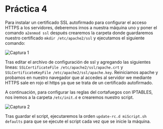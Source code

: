 # Práctica 4

Para instalar un certificado SSL autofirmado para configurar el acceso HTTPS a los servidores, deberemos irnos a nuestra máquina uno y poner el comando `a2enmod ssl` después crearemos la carpeta donde guardaremos nuestro certificado `mkdir /etc/apache2/ssl` y ejecutamos el siguiente comando:

![Captura 1](http://imgur.com/3A4UhW6.jpg "Instalar certificado SSL")

Tras editar el archivo de configuración de ssl y agregando las siguientes lineas: `SSLCertificateFile /etc/apache2/ssl/apache.crt` y `SSLCertificateKeyFile /etc/apache2/ssl/apache.key`. Reiniciamos apache y probamos en nuestro navegador que al accedes al servidor we mediante HTTPS sale en rojo el https ya que se trata de un certificado autofirmado.

A continuación, para configurar las reglas del cortafuegos con IPTABLES, nos iremos a la carpeta `/etc/init.d` e crearemos nuestro script.

![Captura 2](http://imgur.com/N95Wt9k.jpg "Script IPTABLES")

Tras guardar el script, ejecutaremos la orden `update-rc.d miScript.sh defaults` para que se ejecute el script cada vez que se inicie la máquina.